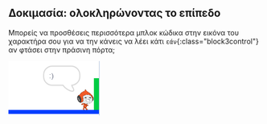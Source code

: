 ## Δοκιμασία: ολοκληρώνοντας το επίπεδο

Μπορείς να προσθέσεις περισσότερα μπλοκ κώδικα στην εικόνα του χαρακτήρα σου για να την κάνεις να λέει κάτι `εάν`{:class="block3control"} αν φτάσει στην πράσινη πόρτα;

![στιγμιότυπο οθόνης](images/dodge-win.png)